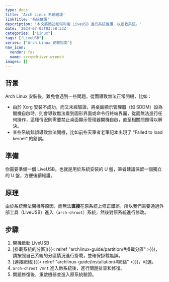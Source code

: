 ```yaml
---
type: docs
title: 'Arch Linux 系統維護'
linkTitle: '系統維護'
description: '本文將簡述如何利用 LiveUSB 進行系統維護，以拯救系統。'
date: '2024-07-03T03:58:33Z'
categories: ["Linux"]
tags: ["LiveUSB"]
series: ["Arch Linux 安裝指南"]
nav_icon:
  vendor: fas
  name: screwdriver-wrench
images: []
---
```


## 背景

Arch Linux 安裝後，難免會遇到一些問題，從而導致無法正常開機，比如：

- 由於 Xorg 安裝不成功，而又未經驗證，將桌面顯示管理器（如 SDDM）設為開機自啟時，則會導致無法看到圖形界面或命令行終端界面，從而無法進行任何操作，這種情況則需要禁止桌面顯示管理器開機自啟，直至相關問題得以解決。
- 某些系統錯誤導致無法開機，比如前些天筆者老筆記本出現了 “Failed to load kernel“ 的錯誤。

## 準備

你需要準備一個 LiveUSB，也就是用於系統安裝的 U 盤，筆者建議保留一個獨立的 U 盤，方便後續維護。

## 原理

由於系統無法開機等原因，而無法**直接**在原系統上修正錯誤，所以我們需要通過外部工具（LiveUSB）進入（`arch-chroot`）系統，然後對原系統進行修改。

## 步驟

1. 開機啟動 LiveUSB
2. [掛載系統的分區]({{< relref "archlinux-guide/partition/#掛載分區" >}})，請按照自己系統的分區情況進行掛載，並確保掛載無誤。
3. [連接網絡]({{< relref "archlinux-guide/installation/#網絡" >}})，可選。
4. `arch-chroot /mnt` 進入新系統後，進行問題排查和修復。
5. 問題修復後，重啟機器並進入原系統驗證。
